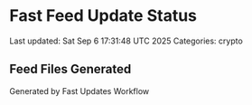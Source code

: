 # Fast Feed Update Status
Last updated: Sat Sep  6 17:31:48 UTC 2025
Categories: crypto

## Feed Files Generated

Generated by Fast Updates Workflow
